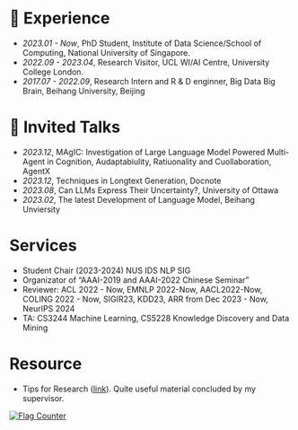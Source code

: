 
# 📖 Experience
- *2023.01 - Now*, PhD Student, Institute of Data Science/School of Computing, National University of Singapore.
- *2022.09 - 2023.04*, Research Visitor, UCL WI/AI Centre, University College London.
- *2017.07 - 2022.09*, Research Intern and R & D enginner, Big Data Big Brain, Beihang University, Beijing

# 💬 Invited Talks
- *2023.12*, MAgIC: Investigation of Large Language Model Powered Multi-Agent in Cognition, Audaptabiulity, Ratiuonality and Cuollaboration, AgentX
- *2023.12*, Techniques in Longtext Generation, Docnote
- *2023.08*, Can LLMs Express Their Uncertainty?, University of Ottawa
- *2023.02*, The latest Development of Language Model, Beihang Unviersity

# Services
- Student Chair (2023-2024) NUS IDS NLP SIG
- Organizator of “AAAI-2019 and AAAI-2022 Chinese Seminar”
- Reviewer: ACL 2022 - Now, EMNLP 2022-Now, AACL2022-Now, COLING 2022 - Now, SIGIR23, KDD23, ARR from Dec 2023 - Now, NeurIPS 2024
- TA: CS3244 Machine Learning, CS5228 Knowledge Discovery and Data Mining

# Resource
- Tips for Research ([link](https://www.dropbox.com/scl/fi/ew88f2ej7zpoc8imt7m70/Tips-for-Research.pdf?rlkey=7ha9fjknxrsol5rf7b5vliqlx&dl=0)). Quite useful material concluded by my supervisor.

<!-- 插入 Flag Counter -->
<a href="https://info.flagcounter.com/8A6L">
    <img src="https://s01.flagcounter.com/count/8A6L/bg_FFFFFF/txt_000000/border_CCCCCC/columns_4/maxflags_20/viewers_0/labels_1/pageviews_1/flags_0/percent_0/" alt="Flag Counter" border="0">
</a>
